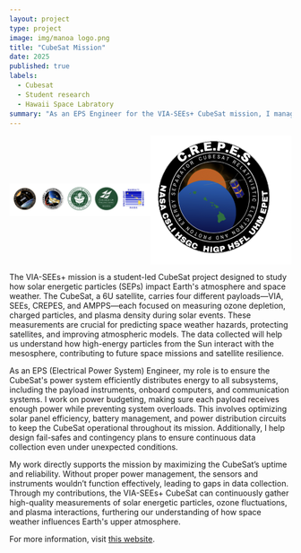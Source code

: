 ```yaml
---
layout: project
type: project
image: img/manoa logo.png
title: "CubeSat Mission"
date: 2025
published: true
labels:
  - Cubesat
  - Student research
  - Hawaii Space Labratory
summary: "As an EPS Engineer for the VIA-SEEs+ CubeSat mission, I manage the satellite’s power distribution, solar efficiency, and battery systems to ensure continuous data collection on solar energetic particles and their effects on Earth’s atmosphere."
---
```


<div style="display: flex; justify-content: center; align-items: center; width: 100%;">
    <img src="/img/multiple.png" style="width: 50%; max-height: auto;" alt="First Logo">
    <img src="/img/crepes.png" style="width: 50%; max-height: auto;" alt="Second Logo">
</div>


The VIA-SEEs+ mission is a student-led CubeSat project designed to study how solar energetic particles (SEPs) impact Earth's atmosphere and space weather. The CubeSat, a 6U satellite, carries four different payloads—VIA, SEEs, CREPES, and AMPPS—each focused on measuring ozone depletion, charged particles, and plasma density during solar events. These measurements are crucial for predicting space weather hazards, protecting satellites, and improving atmospheric models. The data collected will help us understand how high-energy particles from the Sun interact with the mesosphere, contributing to future space missions and satellite resilience.

As an EPS (Electrical Power System) Engineer, my role is to ensure the CubeSat's power system efficiently distributes energy to all subsystems, including the payload instruments, onboard computers, and communication systems. I work on power budgeting, making sure each payload receives enough power while preventing system overloads. This involves optimizing solar panel efficiency, battery management, and power distribution circuits to keep the CubeSat operational throughout its mission. Additionally, I help design fail-safes and contingency plans to ensure continuous data collection even under unexpected conditions.

My work directly supports the mission by maximizing the CubeSat’s uptime and reliability. Without proper power management, the sensors and instruments wouldn’t function effectively, leading to gaps in data collection. Through my contributions, the VIA-SEEs+ CubeSat can continuously gather high-quality measurements of solar energetic particles, ozone fluctuations, and plasma interactions, furthering our understanding of how space weather influences Earth's upper atmosphere.

<p>For more information, visit <a href="https://www.higp.hawaii.edu/index.php/teaching/epet-certificate-program/">this website</a>.</p>
